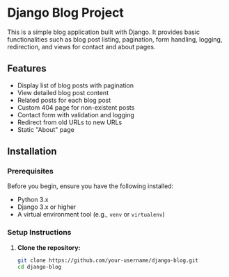 # Django Blog Project

This is a simple blog application built with Django. It provides basic functionalities such as blog post listing, pagination, form handling, logging, redirection, and views for contact and about pages.

## Features

- Display list of blog posts with pagination
- View detailed blog post content
- Related posts for each blog post
- Custom 404 page for non-existent posts
- Contact form with validation and logging
- Redirect from old URLs to new URLs
- Static "About" page

## Installation

### Prerequisites

Before you begin, ensure you have the following installed:

- Python 3.x
- Django 3.x or higher
- A virtual environment tool (e.g., `venv` or `virtualenv`)

### Setup Instructions

1. **Clone the repository:**
   ```bash
   git clone https://github.com/your-username/django-blog.git
   cd django-blog
